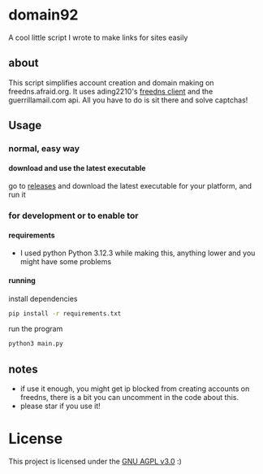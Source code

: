 # domain92
A cool little script I wrote to make links for sites easily
## about
This script simplifies account creation and domain making on freedns.afraid.org.
It uses ading2210's [freedns client](https://github.com/ading2210/freedns-client) and the guerrillamail.com api.
All you have to do is sit there and solve captchas!
## Usage
### normal, easy way
#### download and use the latest executable
go to [releases](https://github.com/sebastian-92/domain92/releases) and download the latest executable for your platform, and run it
### for development or to enable tor
#### requirements
- I used python Python 3.12.3 while making this, anything lower and you might have some problems
#### running
install dependencies
```bash
pip install -r requirements.txt
```
run the program
```bash
python3 main.py
```
## notes
- if use it enough, you might get ip blocked from creating accounts on freedns, there is a bit you can uncomment in the code about this.
- please star if you use it!
# License
This project is licensed under the [GNU AGPL v3.0](LICENSE) :)
